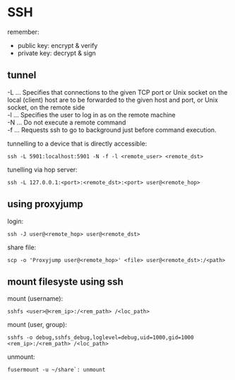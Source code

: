 # SSH
remember:  
- public key: encrypt & verify
- private key: decrypt & sign

## tunnel
-L … Specifies that connections to the given TCP port or Unix socket on the local (client) host are to be forwarded to the given host and port, or Unix socket, on the remote side  
-l … Specifies the user to log in as on the remote machine  
-N … Do not execute a remote command  
-f … Requests ssh to go to background just before command execution.  

tunnelling to a device that is directly accessible:
```
ssh -L 5901:localhost:5901 -N -f -l <remote_user> <remote_dst>
```

tunelling via hop server:
```
ssh -L 127.0.0.1:<port>:<remote_dst>:<port> user@<remote_hop>
```

## using proxyjump
login:
```
ssh -J user@<remote_hop> user@<remote_dst>
```

share file:
```
scp -o 'Proxyjump user@<remote_hop>' <file> user@<remote_dst>:/<path>
```

## mount filesyste using ssh
mount (username):
```
sshfs <user>@<rem_ip>:/<rem_path> /<loc_path>
```

mount (user, group):
```
sshfs -o debug,sshfs_debug,loglevel=debug,uid=1000,gid=1000 <rem_ip>:/<rem_path> /<loc_path>
```

unmount:
```
fusermount -u ~/share`: unmount
```